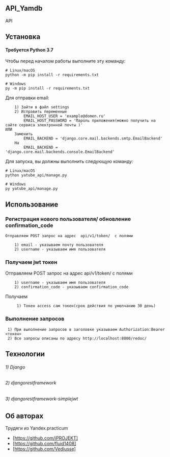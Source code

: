 ## API_Yamdb

API 
## Установка
#### **Требуется Python 3.7**

Чтобы перед началом работы выполните эту команду:
```
# Linux/macOS
python -m pip install -r requirements.txt

# Windows
py -m pip install -r requirements.txt
```

Для отправки email: 
```
    1) Зайти в файл settings
    2) Исправить переменные
        EMAIL_HOST_USER = 'example@domen.ru'
        EMAIL_HOST_PASSWORD = 'Пароль приложения(можно получить на сайте сервиса электронной почты )'
ИЛИ
    Заменить 
        EMAIL_BACKEND = 'django.core.mail.backends.smtp.EmailBackend'
    На
        EMAIL_BACKEND = 'django.core.mail.backends.console.EmailBackend'
```

Для запуска, вы должны выполнить следующую команду:
```
# Linux/macOS
python yatube_api/manage.py

# Windows
py yatube_api/manage.py
```
## Использование 
### Регистрация нового пользователя/ обновление confirmation_code
    Отправляем POST запрос на адрес  api/v1/token/  с полями 
```     
    1) email - указываем почту пользователя
    2) username - указываем имя пользователя
```

### Получаем jwt токен 
 Отправляем POST запрос на адрес  api/v1/token/  с полями 
```     
    1) username - указываем имя пользователя
    2) confirmation_code - указываем confirmation_code
```
Получаем
```
     1) Токен access сам токен(срок действия по умолчанию 30 день)
```
### Выполнение запросов
     1) При выполнение запросов в заголовке указываем Authorization:Bearer <токен>
     2) Все запросы описаны по адресу http://localhost:8000/redoc/

## Технологии
###### 1) Django
###### 2) djangorestframework
###### 3) djangorestframework-simplejwt


## Об авторах
Трудяги из Yandex.practicum

* [https://github.com/iPROJEKT] 
* [https://github.com/fluid1408] 
* [https://github.com/Vediusse]